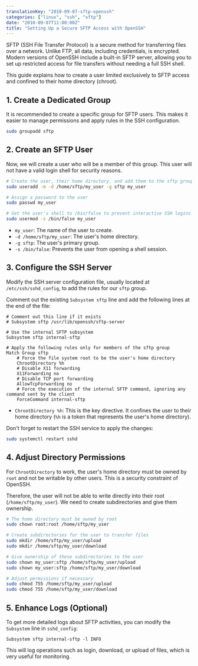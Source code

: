 ```yaml
---
translationKey: "2010-09-07-sftp-openssh"
categories: ["linux", "ssh", "sftp"]
date: "2010-09-07T11:00:00Z"
title: "Setting Up a Secure SFTP Access with OpenSSH"
---
```


SFTP (SSH File Transfer Protocol) is a secure method for transferring files over a network. Unlike FTP, all data, including credentials, is encrypted. Modern versions of OpenSSH include a built-in SFTP server, allowing you to set up restricted access for file transfers without needing a full SSH shell.

This guide explains how to create a user limited exclusively to SFTP access and confined to their home directory (chroot).

## 1. Create a Dedicated Group

It is recommended to create a specific group for SFTP users. This makes it easier to manage permissions and apply rules in the SSH configuration.

```bash
sudo groupadd sftp
```

## 2. Create an SFTP User

Now, we will create a user who will be a member of this group. This user will not have a valid login shell for security reasons.

```bash
# Create the user, their home directory, and add them to the sftp group
sudo useradd -m -d /home/sftp/my_user -g sftp my_user

# Assign a password to the user
sudo passwd my_user

# Set the user's shell to /bin/false to prevent interactive SSH logins
sudo usermod -s /bin/false my_user
```
- `my_user`: The name of the user to create.
- `-d /home/sftp/my_user`: The user's home directory.
- `-g sftp`: The user's primary group.
- `-s /bin/false`: Prevents the user from opening a shell session.

## 3. Configure the SSH Server

Modify the SSH server configuration file, usually located at `/etc/ssh/sshd_config`, to add the rules for our `sftp` group.

Comment out the existing `Subsystem sftp` line and add the following lines at the end of the file:

```sshd-config
# Comment out this line if it exists
# Subsystem sftp /usr/lib/openssh/sftp-server

# Use the internal SFTP subsystem
Subsystem sftp internal-sftp

# Apply the following rules only for members of the sftp group
Match Group sftp
    # Force the file system root to be the user's home directory
    ChrootDirectory %h
    # Disable X11 forwarding
    X11Forwarding no
    # Disable TCP port forwarding
    AllowTcpForwarding no
    # Force the execution of the internal SFTP command, ignoring any command sent by the client
    ForceCommand internal-sftp
```
- `ChrootDirectory %h`: This is the key directive. It confines the user to their home directory (`%h` is a token that represents the user's home directory).

Don't forget to restart the SSH service to apply the changes:
```bash
sudo systemctl restart sshd
```

## 4. Adjust Directory Permissions

For `ChrootDirectory` to work, the user's home directory must be owned by `root` and not be writable by other users. This is a security constraint of OpenSSH.

Therefore, the user will not be able to write directly into their root (`/home/sftp/my_user`). We need to create subdirectories and give them ownership.

```bash
# The home directory must be owned by root
sudo chown root:root /home/sftp/my_user

# Create subdirectories for the user to transfer files
sudo mkdir /home/sftp/my_user/upload
sudo mkdir /home/sftp/my_user/download

# Give ownership of these subdirectories to the user
sudo chown my_user:sftp /home/sftp/my_user/upload
sudo chown my_user:sftp /home/sftp/my_user/download

# Adjust permissions if necessary
sudo chmod 755 /home/sftp/my_user/upload
sudo chmod 755 /home/sftp/my_user/download
```

## 5. Enhance Logs (Optional)

To get more detailed logs about SFTP activities, you can modify the `Subsystem` line in `sshd_config`:

```sshd-config
Subsystem sftp internal-sftp -l INFO
```
This will log operations such as login, download, or upload of files, which is very useful for monitoring.